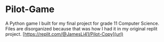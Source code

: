 # Pilot-Game
A Python game I built for my final project for grade 11 Computer Science.
Files are disorganized because that was how I had it in my original replit project.
[https://replit.com/@JamesLi41/Pilot-Copy](url)
